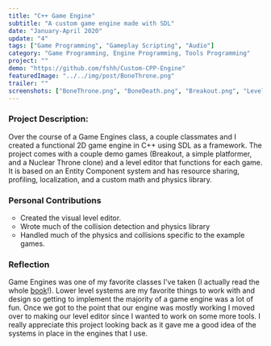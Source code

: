 ```yaml
---
title: "C++ Game Engine"
subtitle: "A custom game engine made with SDL"
date: "January-April 2020"
update: "4"
tags: ["Game Programming", "Gameplay Scripting", "Audio"]
category: "Game Programming, Engine Programming, Tools Programming"
project: ""
demo: "https://github.com/fshh/Custom-CPP-Engine"
featuredImage: "../../img/post/BoneThrone.png"
trailer: ""
screenshots: ["BoneThrone.png", "BoneDeath.png", "Breakout.png", "LevelEdit.png", "Platformer.png"]
---
```


### Project Description:

Over the course of a Game Engines class, a couple classmates and I created a functional 2D game engine in C++ using SDL as a framework. The project comes with a couple demo games (Breakout, a simple platformer, and a Nuclear Throne clone) and a level editor that functions for each game.<!-- excerpt --> It is based on an Entity Component system and has resource sharing, profiling, localization, and a custom math and physics library.

### Personal Contributions

<ul style="list-style-type:circle"><li>Created the visual level editor.</li><li>Wrote much of the collision detection and physics library</li><li>Handled much of the physics and collisions specific to the example games.</li></ul>

### Reflection

Game Engines was one of my favorite classes I've taken (I actually read the whole <a target="_blank" href=https://www.gameenginebook.com/>book</a>!). Lower level systems are my favorite things to work with and design so getting to implement the majority of a game engine was a lot of fun. Once we got to the point that our engine was mostly working I moved over to making our level editor since I wanted to work on some more tools. I really appreciate this project looking back as it gave me a good idea of the systems in place in the engines that I use.
